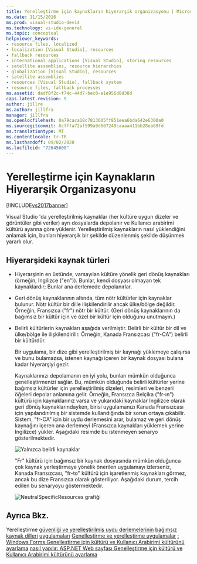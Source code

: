 ```yaml
---
title: Yerelleştirme için kaynakların hiyerarşik organizasyonu | Microsoft Docs
ms.date: 11/15/2016
ms.prod: visual-studio-dev14
ms.technology: vs-ide-general
ms.topic: conceptual
helpviewer_keywords:
- resource files, localized
- localization [Visual Studio], resources
- fallback resources
- international applications [Visual Studio], storing resources
- satellite assemblies, resource hierarchies
- globalization [Visual Studio], resources
- satellite assemblies
- resources [Visual Studio], fallback system
- resource files, fallback processes
ms.assetid: dadf8f2c-f74c-44d7-bec0-a1e956d8d38d
caps.latest.revision: 9
author: jillre
ms.author: jillfra
manager: jillfra
ms.openlocfilehash: 0a79caca18c7813605ff851eea6bda642e6300a0
ms.sourcegitcommit: 6cfffa72af599a9d667249caaaa411bb28ea69fd
ms.translationtype: MT
ms.contentlocale: tr-TR
ms.lasthandoff: 09/02/2020
ms.locfileid: "72645608"
---
```

# <a name="hierarchical-organization-of-resources-for-localization"></a>Yerelleştirme için Kaynakların Hiyerarşik Organizasyonu
[!INCLUDE[vs2017banner](../includes/vs2017banner.md)]

Visual Studio 'da yerelleştirilmiş kaynaklar (her kültüre uygun dizeler ve görüntüler gibi veriler) ayrı dosyalarda depolanır ve Kullanıcı arabirimi kültürü ayarına göre yüklenir. Yerelleştirilmiş kaynakların nasıl yüklendiğini anlamak için, bunları hiyerarşik bir şekilde düzenlenmiş şekilde düşünmek yararlı olur.

## <a name="kinds-of-resources-in-the-hierarchy"></a>Hiyerarşideki kaynak türleri

- Hiyerarşinin en üstünde, varsayılan kültüre yönelik geri dönüş kaynakları (örneğin, Ingilizce ("en")). Bunlar, kendi dosyası olmayan tek kaynaklardır; Bunlar ana derlemede depolanırlar.

- Geri dönüş kaynaklarının altında, tüm nötr kültürler için kaynaklar bulunur. Nötr kültür bir dille ilişkilendirilir ancak ülke/bölge değildir. Örneğin, Fransızca ("fr") nötr bir kültür. (Geri dönüş kaynaklarının da bağımsız bir kültür için ve özel bir kültür için olduğunu unutmayın.)

- Belirli kültürlerin kaynakları aşağıda verilmiştir. Belirli bir kültür bir dil ve ülke/bölge ile ilişkilendirilir. Örneğin, Kanada Fransızcası ("fr-CA") belirli bir kültürdür.

  Bir uygulama, bir dize gibi yerelleştirilmiş bir kaynağı yüklemeye çalışırsa ve bunu bulamazsa, istenen kaynağı içeren bir kaynak dosyası bulana kadar hiyerarşiyi gezir.

  Kaynaklarınızı depolamanın en iyi yolu, bunları mümkün olduğunca genelleştirmenizi sağlar. Bu, mümkün olduğunda belirli kültürler yerine bağımsız kültürler için yerelleştirilmiş dizeleri, resimleri ve benzeri öğeleri depolar anlamına gelir. Örneğin, Fransızca Belçika ("fr-ın") kültürü için kaynaklarınız varsa ve yukarıdaki kaynaklar Ingilizce olarak geri dönüş kaynaklarındayken, birisi uygulamanızı Kanada Fransızcası için yapılandırılmış bir sistemde kullandığında bir sorun ortaya çıkabilir. Sistem, "fr-CA" için bir uydu derlemesini arar, bulamaz ve geri dönüş kaynağını içeren ana derlemeyi (Fransızca kaynakları yüklemek yerine Ingilizce) yükler. Aşağıdaki resimde bu istenmeyen senaryo gösterilmektedir.

  ![Yalnızca belirli kaynaklar](../ide/media/vbspecificresourcesonly.gif "yalnızca vbspecificresources")

  "Fr" kültürü için bağımsız bir kaynak dosyasında mümkün olduğunca çok kaynak yerleştirmeye yönelik önerilen uygulamayı izlerseniz, Kanada Fransızcası, "fr-to" kültürü için işaretlenmiş kaynakları görmez, ancak bu dize Fransızca olarak gösteriliyor. Aşağıdaki durum, tercih edilen bu senaryoyu göstermektedir.

  ![NeutralSpecificResources grafiği](../ide/media/vbneutralspecificresources.gif "vbNeutralSpecificResources")

## <a name="see-also"></a>Ayrıca Bkz.
 Yerelleştirme [güvenliği ve yerelleştirilmiş uydu derlemelerinin](../ide/security-and-localized-satellite-assemblies.md) [bağımsız kaynak dilleri](../ide/neutral-resources-languages-for-localization.md) [uygulamaları](../ide/localizing-applications.md) [Genelleştirme ve yerelleştirme uygulamalar](../ide/globalizing-and-localizing-applications.md) [: Windows Forms Genelleştirme için kültürü ve Kullanıcı Arabirimi kültürünü ayarlama](https://msdn.microsoft.com/694e049f-0b91-474a-9789-d35124f248f0) [nasıl yapılır: ASP.NET Web sayfası Genelleştirme için kültürü ve Kullanıcı Arabirimi kültürünü ayarlama](https://msdn.microsoft.com/library/76091f86-f967-4687-a40f-de87bd8cc9a0)
